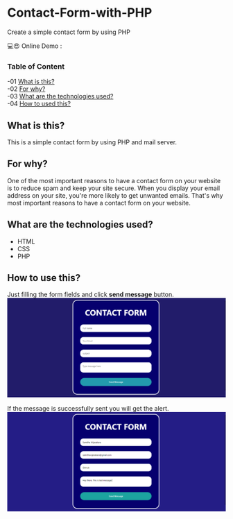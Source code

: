 # Contact-Form-with-PHP
Create a simple contact form by using PHP

💻😍 Online Demo : 

### Table of Content
-01 [What is this?](#What)</br>
-02 [For why?](#why)</br>
-03 [What are the technologies used?](#technologies)</br>
-04 [How to used this?](#How)</br>


## What is this?<a name="What"/>
This is a simple contact form by using PHP and mail server.<br>

## For why?<a name="why"/>
One of the most important reasons to have a contact form on your website is to reduce spam and keep your site secure. When you display your email address on your site, you're more likely to get unwanted emails. That's why most important reasons to have a contact form on your website.<br>

## What are the technologies used?<a name="technologies"/>
- HTML
- CSS
- PHP

## How to use this?<a name="How"/>

Just filling the form fields and click **send message** button.<br>
<img src="img/a.PNG">

If the message is successfully sent you will get the alert.<br>
<img src="img/b.PNG">





